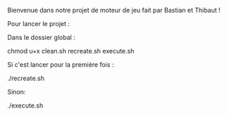 Bienvenue dans notre projet de moteur de jeu fait par Bastian et Thibaut !

Pour lancer le projet :

Dans le dossier global :

chmod u+x clean.sh recreate.sh execute.sh

Si c'est lancer pour la première fois :

./recreate.sh

Sinon:

./execute.sh
